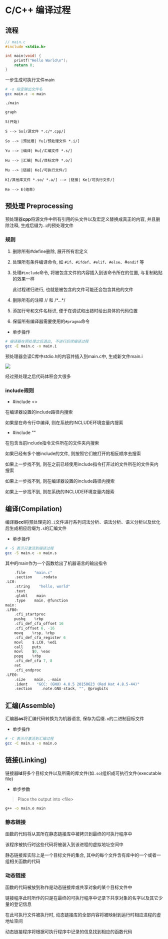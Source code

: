 <!--
 * @Description: 
 * @Version: 1.0
 * @Author: DaLao
 * @Email: dalao@xxx.com
 * @Date: 2021-06-15 15:31:05
 * @LastEditors: Please set LastEditors
 * @LastEditTime: 2024-06-06 16:17:08
-->

# C/C++ 编译过程

## 流程

```c++
// main.c
#include <stdio.h>

int main(void) {
    printf("Hello World\n");
    return 0;
}
```

一步生成可执行文件main

```sh
# -o 指定输出文件名
gcc main.c -o main

./main
```

```mermaid
graph

S(开始)

S --> So[/源文件 *.c/*.cpp/]

So --> |预处理| Yu[/预处理文件 *.i/]

Yu --> |编译| Hu[/汇编文件 *.s/]

Hu --> |汇编| Mu[/目标文件 *.o/]

Mu --> |链接| Ke[/可执行文件/]

K[/其他库文件 *.so/ *.a/] --> |链接| Ke[/可执行文件/]

Ke --> E(结束)
```

## 预处理 Preprocessing

预处理器**cpp**将源文件中所有引用的头文件以及宏定义替换成真正的内容, 并且删除注释, 生成后缀为`.i`的预处理文件

### 规则

1) 删除所有#define删除, 展开所有宏定义

2) 处理所有条件编译命令, 如 `#if`、`#ifdef`、`#elif`、`#else`、#`endif` 等

3) 处理`#include`命令, 将被包含文件的内容插入到该命令所在的位置, 与复制粘贴的效果一样

    此过程递归进行, 也就是被包含的文件可能还会包含其他的文件

4) 删除所有的注释 // 和 /*...\*/

5) 添加行号和文件名标识, 便于在调试和出错时给出具体的代码位置

6) 保留所有编译器需要使用的`#pragma`命令

- 单步操作

```sh
# 编译器在预处理之后退出, 不进行后续编译过程
gcc -E main.c -o main.i
```

预处理器会读C库中stdio.h的内容并插入到main.c中, 生成新文件main.i

![](https://cdn.hurra.ltd/img/20210211161743.png)

经过预处理之后代码体积会大很多

### include规则

- #include <>

在编译器设置的include路径内搜索

如果是在命令行中编译, 则在系统的INCLUDE环境变量内搜索

- #include ""

在包含当前include指令文件所在的文件夹内搜索

如果已经有多个被include的文件, 则按照它们被打开的相反顺序去搜索

如果上一步找不到, 则在之前已经使用include指令打开过的文件所在的文件夹内搜索

如果上一步找不到, 则在编译器设置的include路径内搜索

如果上一步找不到, 则在系统的INCLUDE环境变量内搜索

## 编译(Compilation)

编译器**ccl**将预处理完的`.i`文件进行系列词法分析、语法分析、语义分析以及优化后生成相应后缀为`.s`的汇编文件

- 单步操作

```sh
# -S 表示只激活到编译过程
gcc -S main.c -o main.s
```

其中的main作为一个函数给出了机器语言的输出指令

```c
    .file    "main.c"
    .section    .rodata
.LC0:
    .string    "hello, world"
    .text
    .globl    main
    .type    main, @function
main:
.LFB0:
    .cfi_startproc
    pushq    %rbp
    .cfi_def_cfa_offset 16
    .cfi_offset 6, -16
    movq    %rsp, %rbp
    .cfi_def_cfa_register 6
    movl    $.LC0, %edi
    call    puts
    movl    $0, %eax
    popq    %rbp
    .cfi_def_cfa 7, 8
    ret
    .cfi_endproc
.LFE0:
    .size    main, .-main
    .ident    "GCC: (GNU) 4.8.5 20150623 (Red Hat 4.8.5-44)"
    .section    .note.GNU-stack, "", @progbits
```

## 汇编(Assemble)

汇编器**as**将汇编代码转换为为机器语言, 保存为后缀`.o`的二进制目标文件

- 单步操作

```sh
# -C 表示只激活到汇编过程
gcc -C main.s -o main.o
```

## 链接(Linking)

链接器**ld**将多个目标文件以及所需的库文件(如`.so`)组织成可执行文件(executable file)

- 单步参数

> Place the output into \<file>

```sh
g++ -o main.o main
```

### 静态链接

函数的代码将从其所在静态链接库中被拷贝到最终的可执行程序中

该程序被执行时这些代码将被装入到该进程的虚拟地址空间中

静态链接库实际上是一个目标文件的集合, 其中的每个文件含有库中的一个或者一组相关函数的代码

### 动态链接

函数的代码被放到称作是动态链接库或共享对象的某个目标文件中

链接程序此时所作的只是在最终的可执行程序中记录下共享对象的名字以及其它少量的登记信息

在此可执行文件被执行时, 动态链接库的全部内容将被映射到运行时相应进程的虚地址空间

动态链接程序将根据可执行程序中记录的信息找到相应的函数代码